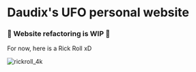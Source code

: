 # Daudix's UFO personal website

### 🚧 Website refactoring is WIP 🚧

For now, here is a Rick Roll xD

![rickroll_4k](https://user-images.githubusercontent.com/115899887/196006578-ff71ef68-da8f-4ce0-bc1f-b5db47a6bce2.jpg)

